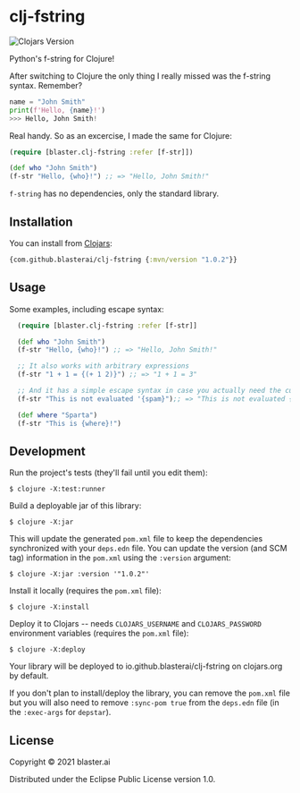 # clj-fstring
![Clojars Version](https://img.shields.io/clojars/v/com.github.blasterai/clj-fstring)

Python's f-string for Clojure!

After switching to Clojure the only thing I really missed was the f-string syntax. Remember?

```python
name = "John Smith"
print(f'Hello, {name}!')
>>> Hello, John Smith!
```

Real handy. So as an excercise, I made the same for Clojure:

```clojure
(require [blaster.clj-fstring :refer [f-str]])

(def who "John Smith")
(f-str "Hello, {who}!") ;; => "Hello, John Smith!"
```

`f-string` has no dependencies, only the standard library.

## Installation

You can install from [Clojars](https://clojars.org/com.github.blasterai/clj-fstring):


```clojure
{com.github.blasterai/clj-fstring {:mvn/version "1.0.2"}}
```

## Usage

Some examples, including escape syntax:

```clojure
  (require [blaster.clj-fstring :refer [f-str]]

  (def who "John Smith")
  (f-str "Hello, {who}!") ;; => "Hello, John Smith!"

  ;; It also works with arbitrary expressions
  (f-str "1 + 1 = {(+ 1 2)}") ;; => "1 + 1 = 3"

  ;; And it has a simple escape syntax in case you actually need the curly brackets
  (f-str "This is not evaluated '{spam}");; => "This is not evaluated {spam}"

  (def where "Sparta")
  (f-str "This is {where}!")
```

## Development

Run the project's tests (they'll fail until you edit them):

    $ clojure -X:test:runner

Build a deployable jar of this library:

    $ clojure -X:jar

This will update the generated `pom.xml` file to keep the dependencies synchronized with
your `deps.edn` file. You can update the version (and SCM tag) information in the `pom.xml` using the
`:version` argument:

    $ clojure -X:jar :version '"1.0.2"'

Install it locally (requires the `pom.xml` file):

    $ clojure -X:install

Deploy it to Clojars -- needs `CLOJARS_USERNAME` and `CLOJARS_PASSWORD` environment
variables (requires the `pom.xml` file):

    $ clojure -X:deploy

Your library will be deployed to io.github.blasterai/clj-fstring on clojars.org by default.

If you don't plan to install/deploy the library, you can remove the
`pom.xml` file but you will also need to remove `:sync-pom true` from the `deps.edn`
file (in the `:exec-args` for `depstar`).

## License

Copyright © 2021 blaster.ai

Distributed under the Eclipse Public License version 1.0.
